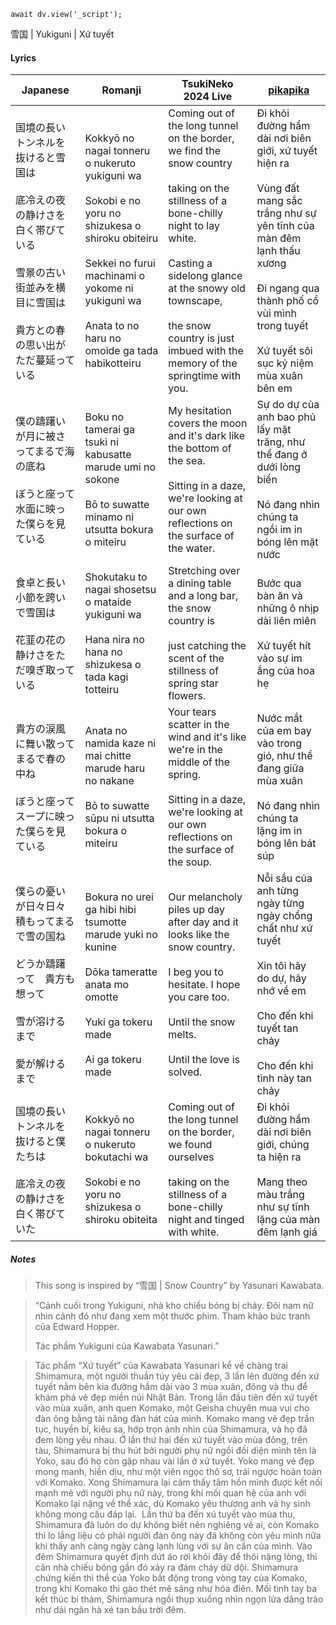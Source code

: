 ```dataviewjs
await dv.view('_script');
```
雪国 | Yukiguni | Xứ tuyết
#### Lyrics

| Japanese                                                                                    | Romanji                                                                                                                                                                                                                | TsukiNeko 2024 Live                                                                                                                                                                                                                                                                       | [pikapika](https://pikapikahome274868890.wordpress.com/yorushika-vietsub/gentou/)                                                                                                                                                      |
| ------------------------------------------------------------------------------------------- | ---------------------------------------------------------------------------------------------------------------------------------------------------------------------------------------------------------------------- | ----------------------------------------------------------------------------------------------------------------------------------------------------------------------------------------------------------------------------------------------------------------------------------------- | -------------------------------------------------------------------------------------------------------------------------------------------------------------------------------------------------------------------------------------- |
| 国境の長いトンネルを抜けると雪国は<br><br>底冷えの夜の静けさを白く帯びている<br><br>雪景の古い街並みを横目に雪国は<br><br>貴方との春の思い出がただ蔓延っている | Kokkyō no nagai tonneru o nukeruto yukiguni wa<br><br>Sokobi e no yoru no shizukesa o shiroku obiteiru<br><br>Sekkei no furui machinami o yokome ni yukiguni wa<br><br>Anata to no haru no omoide ga tada habikotteiru | Coming out of the long tunnel on the border, we find the snow country<br><br>taking on the stillness of a bone-chilly night to lay white.<br><br>Casting a sidelong glance at the snowy old townscape,<br><br>the snow country is just imbued with the memory of the springtime with you. | Đi khỏi đường hầm dài nơi biên giới, xứ tuyết hiện ra<br><br>Vùng đất mang sắc trắng như sự yên tĩnh của màn đêm lạnh thấu xương<br><br>Đi ngang qua thành phố cổ vùi mình trong tuyết<br><br>Xứ tuyết sôi sục kỷ niệm mùa xuân bên em |
| 僕の躊躇いが月に被さってまるで海の底ね<br><br>ぼうと座って水面に映った僕らを見ている                                              | Boku no tamerai ga tsuki ni kabusatte marude umi no sokone<br><br>Bō to suwatte minamo ni utsutta bokura o miteiru                                                                                                     | My hesitation covers the moon and it's dark like the bottom of the sea.<br><br>Sitting in a daze, we're looking at our own reflections on the surface of the water.                                                                                                                       | Sự do dự của anh bao phủ lấy mặt trăng, như thể đang ở dưới lòng biển<br><br>Nó đang nhìn chúng ta ngồi im in bóng lên mặt nước                                                                                                        |
| 食卓と長い小節を跨いで雪国は<br><br>花韮の花の静けさをただ嗅ぎ取っている                                                    | Shokutaku to nagai shosetsu o mataide yukiguni wa<br><br>Hana nira no hana no shizukesa o tada kagi totteiru                                                                                                           | Stretching over a dining table and a long bar, the snow country is<br><br>just catching the scent of the stillness of spring star flowers.                                                                                                                                                | Bước qua bàn ăn và những ô nhịp dài liên miên<br><br>Xứ tuyết hít vào sự im ắng của hoa hẹ                                                                                                                                             |
| 貴方の涙風に舞い散ってまるで春の中ね<br><br>ぼうと座ってスープに映った僕らを見ている                                              | Anata no namida kaze ni mai chitte marude haru no nakane<br><br>Bō to suwatte sūpu ni utsutta bokura o miteiru                                                                                                         | Your tears scatter in the wind and it's like we're in the middle of the spring.<br><br>Sitting in a daze, we're looking at our own reflections on the surface of the soup.                                                                                                                | Nước mắt của em bay vào trong gió, như thể đang giữa mùa xuân<br><br>Nó đang nhìn chúng ta lặng im in bóng lên bát súp                                                                                                                 |
| 僕らの憂いが日々日々積もってまるで雪の国ね<br><br>どうか躊躇って　貴方も想って<br><br>雪が溶けるまで<br><br>愛が解けるまで                   | Bokura no urei ga hibi hibi tsumotte marude yuki no kunine<br><br>Dōka tameratte anata mo omotte<br><br>Yuki ga tokeru made<br><br>Ai ga tokeru made                                                                   | Our melancholy piles up day after day and it looks like the snow country.<br><br>I beg you to hesitate. I hope you care too.<br><br>Until the snow melts.<br><br>Until the love is solved.                                                                                                | Nỗi sầu của anh từng ngày từng ngày chồng chất như xứ tuyết<br><br>Xin tôi hãy do dự, hãy nhớ về em<br><br>Cho đến khi tuyết tan chảy<br><br>Cho đến khi tình này tan chảy                                                             |
| 国境の長いトンネルを抜けると僕たちは<br><br>底冷えの夜の静けさを白く帯びていた                                                 | Kokkyō no nagai tonneru o nukeruto bokutachi wa<br><br>Sokobi e no yoru no shizukesa o shiroku obiteita                                                                                                                | Coming out of the long tunnel on the border, we found ourselves<br><br>taking on the stillness of a bone-chilly night and tinged with white.                                                                                                                                              | Đi khỏi đường hầm dài nơi biên giới, chúng ta hiện ra<br><br>Mang theo màu trắng như sự tĩnh lặng của màn đêm lạnh giá                                                                                                                 |
##### Notes
>This song is inspired by “雪国 | Snow Country” by Yasunari Kawabata.

> “Cảnh cuối trong Yukiguni, nhà kho chiếu bóng bị cháy. Đôi nam nữ nhìn cảnh đó như đang xem một thước phim. Tham khảo bức tranh của Edward Hopper.
> 
> Tác phẩm Yukiguni của Kawabata Yasunari.”

> Tác phẩm “Xứ tuyết” của Kawabata Yasunari kể về chàng trai Shimamura, một người thuần túy yêu cái đẹp, 3 lần lên đường đến xứ tuyết nằm bên kia đường hầm dài vào 3 mùa xuân, đông và thu để khám phá vẻ đẹp miền núi Nhật Bản. Trong lần đầu tiên đến xứ tuyết vào mùa xuân, anh quen Komako, một Geisha chuyên mua vui cho đàn ông bằng tài năng đàn hát của mình. Komako mang vẻ đẹp trần tục, huyền bí, kiêu sa, hớp trọn ánh nhìn của Shimamura, và họ đã đem lòng yêu nhau. Ở lần thứ hai đến xứ tuyết vào mùa đông, trên tàu, Shimamura bị thu hút bởi người phụ nữ ngồi đối diện mình tên là Yoko, sau đó họ còn gặp nhau vài lần ở xứ tuyết. Yoko mang vẻ đẹp mong manh, hiền dịu, như một viên ngọc thô sơ, trái ngược hoàn toàn với Komako. Xong Shimamura lại cảm thấy tâm hồn mình được kết nối mạnh mẽ với người phụ nữ này, trong khi mối quan hệ của anh với Komako lại nặng về thể xác, dù Komako yêu thương anh và hy sinh không mong cầu đáp lại.  Lần thứ ba đến xú tuyết vào mùa thu, Shimamura đã luôn do dự không biết nên nghiêng về ai, còn Komako thì lo lắng liệu có phải người đàn ông này đã không còn yêu mình nữa khi thấy anh càng ngày càng lạnh lùng với sự ân cần của mình. Vào đêm Shimamura quyết định dứt áo rời khỏi đây để thôi nặng lòng, thì căn nhà chiếu bóng gần đó xảy ra đám cháy dữ dội. Shimamura chứng kiến thi thể của Yoko bất động trong vòng tay của Komako, trong khi Komako thì gào thét mê sảng như hóa điên. Mối tình tay ba kết thúc bi thảm, Shimamura ngồi thụp xuống nhìn ngọn lửa dâng trào như dải ngân hà xé tan bầu trời đêm.